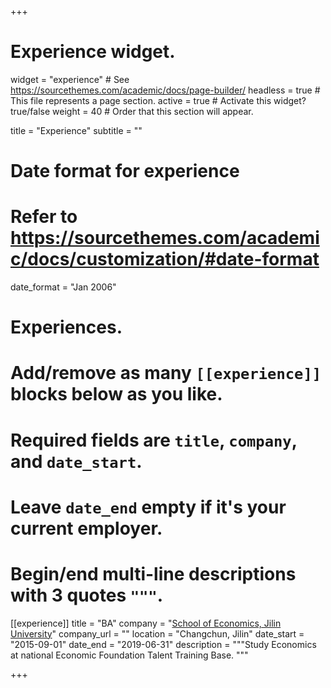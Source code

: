 +++
# Experience widget.
widget = "experience"  # See https://sourcethemes.com/academic/docs/page-builder/
headless = true  # This file represents a page section.
active = true  # Activate this widget? true/false
weight = 40  # Order that this section will appear.

title = "Experience"
subtitle = ""

# Date format for experience
#   Refer to https://sourcethemes.com/academic/docs/customization/#date-format
date_format = "Jan 2006"

# Experiences.
#   Add/remove as many `[[experience]]` blocks below as you like.
#   Required fields are `title`, `company`, and `date_start`.
#   Leave `date_end` empty if it's your current employer.
#   Begin/end multi-line descriptions with 3 quotes `"""`.

[[experience]]
  title = "BA"
  company = "[School of Economics, Jilin University](http://jjxy.jlu.edu.cn/)"
  company_url = ""
  location = "Changchun, Jilin"
  date_start = "2015-09-01"
  date_end = "2019-06-31"
  description = """Study Economics at national Economic Foundation Talent Training Base.
  """

+++
